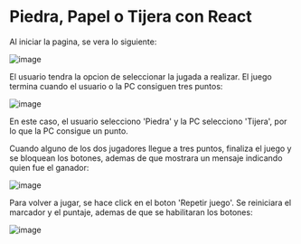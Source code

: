 # Piedra, Papel o Tijera con React

Al iniciar la pagina, se vera lo siguiente:

![image](https://github.com/Barriose01/PiedraPapelTijeraReact/assets/107152796/22719c96-866a-41d3-86ed-b8593ed3543b)

El usuario tendra la opcion de seleccionar la jugada a realizar. El juego termina cuando el usuario o la PC consiguen tres puntos:

![image](https://github.com/Barriose01/PiedraPapelTijeraReact/assets/107152796/aa478a8a-52e5-4591-a974-812036bdb706)

En este caso, el usuario selecciono 'Piedra' y la PC selecciono 'Tijera', por lo que la PC consigue un punto.

Cuando alguno de los dos jugadores llegue a tres puntos, finaliza el juego y se bloquean los botones, ademas de que mostrara un mensaje indicando quien fue el ganador:

![image](https://github.com/Barriose01/PiedraPapelTijeraReact/assets/107152796/ab8b8fca-fdf0-4658-aa08-2153f43170f3)

Para volver a jugar, se hace click en el boton 'Repetir juego'. Se reiniciara el marcador y el puntaje, ademas de que se habilitaran los botones:

![image](https://github.com/Barriose01/PiedraPapelTijeraReact/assets/107152796/0d7124ad-fe0f-4d7a-b561-dd3efa3f1137)



